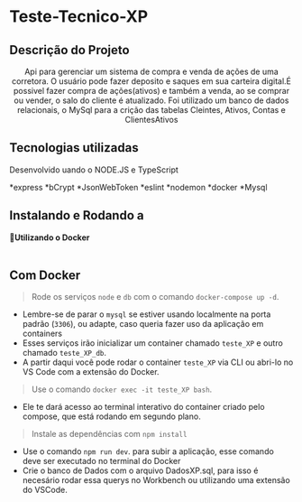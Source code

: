 # Teste-Tecnico-XP

## Descrição do Projeto
<p align="center">Api para gerenciar um sistema de compra e venda de ações de uma corretora.
O usuário pode fazer deposito e saques em sua carteira digital.É possivel fazer compra de ações(ativos) e também a venda, ao se comprar ou vender, o salo do cliente é atualizado. Foi utilizado um banco de dados relacionais, o MySql para a crição das tabelas Cleintes, Ativos, Contas e ClientesAtivos</p>

## Tecnologias utilizadas
<p align="left">Desenvolvido uando o NODE.JS e TypeScript</p>

*express
*bCrypt
*JsonWebToken
*eslint
*nodemon
*docker
*Mysql

## Instalando e Rodando a 
  <summary><strong>🐳Utilizando o Docker</strong></summary><br />
  
  ## Com Docker
 

  > Rode os serviços `node` e `db` com o comando `docker-compose up -d`.
  - Lembre-se de parar o `mysql` se estiver usando localmente na porta padrão (`3306`), ou adapte, caso queria fazer uso da aplicação em containers
  - Esses serviços irão inicializar um container chamado `teste_XP` e outro chamado `teste_XP_db`.
  - A partir daqui você pode rodar o container `teste_XP` via CLI ou abri-lo no VS Code com a extensão do Docker.

  > Use o comando `docker exec -it teste_XP bash`.
  - Ele te dará acesso ao terminal interativo do container criado pelo compose, que está rodando em segundo plano.

  > Instale as dependências com `npm install` 
  - Use o comando `npm run dev`. para subir a aplicação, esse comando deve ser executado no terminal do Docker
  - Crie o banco de Dados com o arquivo DadosXP.sql, para isso é necesário rodar essa querys no Workbench ou utilizando uma extensão do VSCode.

